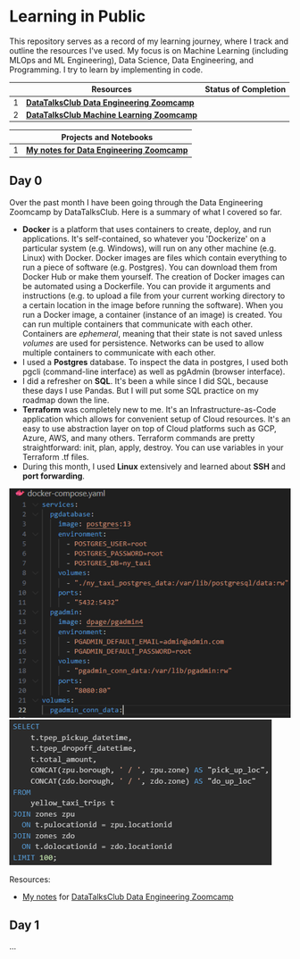 # Learning in Public

This repository serves as a record of my learning journey, where I track and outline the resources I've used. My focus is on Machine Learning (including MLOps and ML Engineering), Data Science, Data Engineering, and Programming. 
I try to learn by implementing in code.  

| | Resources | Status of Completion |
| - | - | - |
| 1 | [**DataTalksClub Data Engineering Zoomcamp**](https://github.com/DataTalksClub/data-engineering-zoomcamp) |  |
| 2 | [**DataTalksClub Machine Learning Zoomcamp**](https://github.com/DataTalksClub/machine-learning-zoomcamp) |  |  

| | Projects and Notebooks |
| - | - |
| 1 | [**My notes for Data Engineering Zoomcamp**](https://github.com/kemaldahha/data-engineering-course/blob/main/notes.md) |

## Day 0

Over the past month I have been going through the Data Engineering Zoomcamp by DataTalksClub. Here is a summary of what I covered so far.
- **Docker** is a platform that uses containers to create, deploy, and run applications. It's self-contained, so whatever you 'Dockerize' on a particular system (e.g. Windows), will run on any other machine (e.g. Linux) with Docker. Docker images are files which contain everything to run a piece of software (e.g. Postgres). You can download them from Docker Hub or make them yourself. The creation of Docker images can be automated using a Dockerfile. You can provide it arguments and instructions (e.g. to upload a file from your current working directory to a certain location in the image before running the software). When you run a Docker image, a container (instance of an image) is created. You can run multiple containers that communicate with each other. Containers are _ephemeral_, meaning that their state is not saved unless _volumes_ are used for persistence. Networks can be used to allow multiple containers to communicate with each other.
- I used a **Postgres** database. To inspect the data in postgres, I used both pgcli (command-line interface) as well as pgAdmin (browser interface).
- I did a refresher on **SQL**. It's been a while since I did SQL, because these days I use Pandas. But I will put some SQL practice on my roadmap down the line.
- **Terraform** was completely new to me. It's an Infrastructure-as-Code application which allows for convenient setup of Cloud resources. It's an easy to use abstraction layer on top of Cloud platforms such as GCP, Azure, AWS, and many others. Terraform commands are pretty straightforward: init, plan, apply, destroy. You can use variables in your Terraform .tf files.
- During this month, I used **Linux** extensively and learned about **SSH** and **port forwarding**.  

![Image](./images/day0a.png)
![Image](./images/day0b.png)

Resources:
- [My notes](https://github.com/kemaldahha/data-engineering-course/blob/main/notes.md) for [DataTalksClub Data Engineering Zoomcamp](https://github.com/DataTalksClub/data-engineering-zoomcamp)

## Day 1

...
